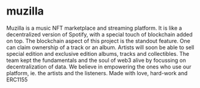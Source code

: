 # muzilla
Muzilla is a music NFT marketplace and streaming platform. It is like a decentralized version of Spotify, with a special touch of blockchain added on top. 
The blockchain aspect of this project is the standout feature. One can claim ownership of a track or an album. Artists will soon be able to sell special edition 
and exclusive edition albums, tracks and collectibles. The team kept the fundamentals and the soul of web3 alive by focussing on decentralization of data. We believe 
in empowering the ones who use our platform, ie. the artists and the listeners. Made with love, hard-work and ERC1155
